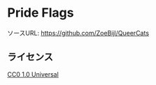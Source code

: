 # Pride Flags

ソースURL: https://github.com/ZoeBijl/QueerCats

## ライセンス

[CC0 1.0 Universal](https://creativecommons.org/publicdomain/zero/1.0/)
